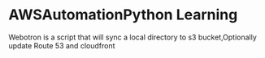 # AWSAutomationPython Learning

Webotron is a script that will sync a local directory to s3 bucket,Optionally update Route 53 and cloudfront
